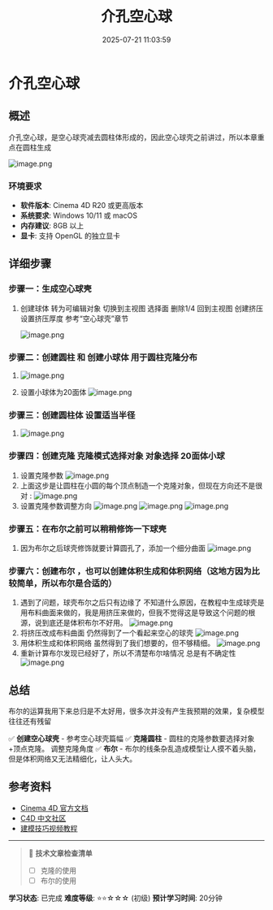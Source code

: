﻿---
title: 介孔空心球
date: 2025-07-21 11:03:59
tags:
  - C4D
categories:
  - 技术分享
  - C4D
cover: http://img.upoorcake.cn/upoorcake/006cn0osly1fb7n13s6stj31z41hc1kz0.jpg
description:
---

# 介孔空心球

## 概述

介孔空心球，是空心球壳减去圆柱体形成的，因此空心球壳之前讲过，所以本章重点在圆柱生成

![image.png](http://img.upoorcake.cn/upoorcake/202507211107697.png)

### 环境要求
- **软件版本**: Cinema 4D R20 或更高版本
- **系统要求**: Windows 10/11 或 macOS
- **内存建议**: 8GB 以上
- **显卡**: 支持 OpenGL 的独立显卡

## 详细步骤

### 步骤一：生成空心球壳

1. 创建球体 转为可编辑对象 切换到主视图 选择面 删除1/4  回到主视图  创建挤压 设置挤压厚度 参考“空心球壳”章节

	![image.png](http://img.upoorcake.cn/upoorcake/202507211114629.png)
### 步骤二：创建圆柱 和 创建小球体 用于圆柱克隆分布

1. ![image.png](http://img.upoorcake.cn/upoorcake/202507211133312.png)

2. 设置小球体为20面体
	![image.png](http://img.upoorcake.cn/upoorcake/202507211134060.png)

### 步骤三：创建圆柱体 设置适当半径
1. ![image.png](http://img.upoorcake.cn/upoorcake/202507211118678.png)

### 步骤四：创建克隆 克隆模式选择对象 对象选择 20面体小球 

1. 设置克隆参数
	![image.png](http://img.upoorcake.cn/upoorcake/202507211137352.png)
2. 上面这步是让圆柱在小圆的每个顶点制造一个克隆对象，但现在方向还不是很对 :
	![image.png](http://img.upoorcake.cn/upoorcake/202507211138690.png)
3. 设置克隆参数调整方向
	![image.png](http://img.upoorcake.cn/upoorcake/202507211139370.png)
	![image.png](http://img.upoorcake.cn/upoorcake/202507211139849.png)
	![image.png](http://img.upoorcake.cn/upoorcake/202507211140992.png)
### 步骤五：在布尔之前可以稍稍修饰一下球壳

1. 因为布尔之后球壳修饰就要计算圆孔了，添加一个细分曲面
	![image.png](http://img.upoorcake.cn/upoorcake/202507211145713.png)

### 步骤六：创建布尔 ，也可以创建体积生成和体积网络（这地方因为比较简单，所以布尔是合适的）
1. 遇到了问题，球壳布尔之后只有边缘了 不知道什么原因，在教程中生成球壳是用布料曲面来做的，我是用挤压来做的，但我不觉得这是导致这个问题的根源，说到底还是体积布尔不好用。
   ![image.png](http://img.upoorcake.cn/upoorcake/202507211151174.png)
2. 将挤压改成布料曲面 仍然得到了一个看起来空心的球壳
	![image.png](http://img.upoorcake.cn/upoorcake/202507211205602.png)
3. 用体积生成和体积网络 虽然得到了我们想要的，但不够精细。
	![image.png](http://img.upoorcake.cn/upoorcake/202507211208652.png)
4. 重新计算布尔发现已经好了，所以不清楚布尔啥情况 总是有不确定性
	![image.png](http://img.upoorcake.cn/upoorcake/202507211219861.png)

## 总结

布尔的运算我用下来总归是不太好用，很多次并没有产生我预期的效果，复杂模型往往还有残留

✅ **创建空心球壳** - 参考空心球壳篇幅
✅ **克隆圆柱** - 圆柱的克隆参数要选择对象+顶点克隆。 调整克隆角度
✅ **布尔** - 布尔的线条杂乱造成模型让人摸不着头脑，但是体积网络又无法精细化，让人头大。
## 参考资料

- [Cinema 4D 官方文档](https://help.maxon.net/)
- [C4D 中文社区](https://c4dsky.com/)
- [建模技巧视频教程](https://www.bilibili.com/video/BV1FV411d7bJ/)

---

> 📝 **技术文章检查清单**
> - [ ] 克隆的使用
> - [ ] 布尔的使用

**学习状态**: 已完成
**难度等级**: ⭐⭐☆☆☆ (初级)
**预计学习时间**: 20分钟

